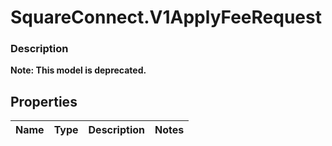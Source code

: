 # SquareConnect.V1ApplyFeeRequest

### Description
**Note: This model is deprecated.**



## Properties
Name | Type | Description | Notes
------------ | ------------- | ------------- | -------------


